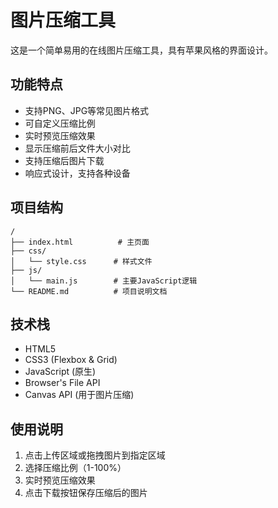 # 图片压缩工具

这是一个简单易用的在线图片压缩工具，具有苹果风格的界面设计。

## 功能特点

- 支持PNG、JPG等常见图片格式
- 可自定义压缩比例
- 实时预览压缩效果
- 显示压缩前后文件大小对比
- 支持压缩后图片下载
- 响应式设计，支持各种设备

## 项目结构

```
/
├── index.html          # 主页面
├── css/
│   └── style.css      # 样式文件
├── js/
│   └── main.js        # 主要JavaScript逻辑
└── README.md          # 项目说明文档
```

## 技术栈

- HTML5
- CSS3 (Flexbox & Grid)
- JavaScript (原生)
- Browser's File API
- Canvas API (用于图片压缩)

## 使用说明

1. 点击上传区域或拖拽图片到指定区域
2. 选择压缩比例（1-100%）
3. 实时预览压缩效果
4. 点击下载按钮保存压缩后的图片 